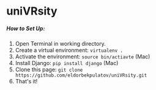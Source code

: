 # uniVRsity
##### How to Set Up:  
1. Open Terminal in working directory.
2. Create a virtual environment: ```virtualenv .```
3. Activate the environment: ```source bin/actiavte``` (Mac)
4. Install Django: ```pip install django``` (Mac)
5. Clone this page: ```git clone https://github.com/eldorbekpulatov/uniVRsity.git```
6. That's it!
